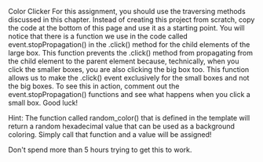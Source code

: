 Color Clicker
For this assignment, you should use the traversing methods discussed in this chapter. Instead of creating this project from scratch, copy the code at the bottom of this page and use it as a starting point. You will notice that there is a function we use in the code called event.stopPropagation() in the .click() method for the child elements of the large box. This function prevents the .click() method from propagating from the child element to the parent element because, technically, when you click the smaller boxes, you are also clicking the big box too. This function allows us to make the .click() event exclusively for the small boxes and not the big boxes. To see this in action, comment out the event.stopPropagation() functions and see what happens when you click a small box. Good luck!

Hint: The function called random_color() that is defined in the template will return a random hexadecimal value that can be used as a background coloring. Simply call that function and a value will be assigned!



Don't spend more than 5 hours trying to get this to work.